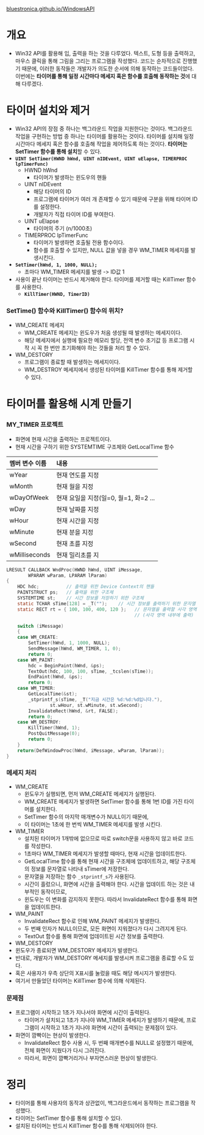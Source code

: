 [bluestronica.github.io/WindowsAPI](https://bluestronica.github.io/WindowsAPI)

# 개요
- Win32 API를 활용해 입, 출력을 하는 것을 다루었다. 텍스트, 도형 등을 출력하고, 마우스 클릭을 통해 그림을 그리는 프로그램을 작성했다. 코드는 순차적으로 진행했기 때문에, 이러한 동작들은 개발자가 의도한 순서에 의해 동작하는 코드들이었다. 이번에는 **타이머를 통해 일정 시간마다 메세지 혹은 함수를 호출해 동작하는 것**에 대해 다루겠다.

# 타이머 설치와 제거
- Win32 API의 장점 중 하나는 백그라운드 작업을 지원한다는 것이다. 백그라운드 작업을 구현하는 방법 중 하나는 타이머를 활용하는 것이다. 타이머를 설치해 일정 시간마다 메세지 혹은 함수를 호출해 작업을 제어하도록 하는 것이다. **타이머는 SetTimer 함수를 통해 설치**할 수 있다.
- **`UINT SetTimer(HWND hWnd, UINT nIDEvent, UINT uElapse, TIMERPROC lpTimerFunc)`**
  - HWND hWnd
    - 타이머가 발생하는 윈도우의 핸들
  - UINT nIDEvent
    - 해당 타이머의 ID
    - 프로그램에 타이머가 여러 개 존재할 수 있기 때문에 구분을 위해 타이머 ID를 설정한다.
    - 개발자가 직접 타이머 ID를 부여한다.
  - UINT uElapse
    - 타이머의 주기 (n/1000초)    
  - TIMERPROC lpTimerFunc
    - 타이머가 발생하면 호출될 전용 함수이다.
    - 함수를 호출할 수 있지만, NULL 값을 넣을 경우 WM_TIMER 메세지를 발생시킨다.
- **`SetTimer(hWnd, 1, 1000, NULL);`**
  - 초마다 WM_TIMER 메세지를 발생 -> ID값 1
- 사용이 끝난 타이머는 반드시 제거해야 한다. 타이머를 제거할 때는 KillTimer 함수를 사용한다.
  - **`KillTimer(HWND, TimerID)`**  

### SetTime() 함수와 KillTimer() 함수의 위치?
- WM_CREATE 메세지
  - WM_CREATE 메세지는 윈도우가 처음 생성될 때 발생하는 메세지이다. 
  - 해당 메세지에서 실행에 필요한 메모리 할당, 전역 변수 초기값 등 프로그램 시작 시 꼭 한 번만 초기화해야 하는 것들을 처리 할 수 있다.
- WM_DESTORY
  - 프로그램이 종료할 때 발생하는 메세지이다.
  - WM_DESTROY 메세지에서 생성된 타이머를 KillTimer 함수를 통해 제거할 수 있다.

# 타이머를 활용해 시계 만들기

### MY_TIMER 프로젝트
- 화면에 현재 시간을 출력하는 프로젝트이다.
- 현재 시간을 구하기 위한 SYSTEMTIME 구조체와 GetLocalTime 함수

| 멤버 변수 이름 | 내용 |
|:---|:---|
| wYear | 현재 연도를 지정 |
| wMonth | 현재 월을 지정 |
| wDayOfWeek | 현재 요일을 지정(일=0, 월=1, 화=2 ... |
| wDay | 현재 날짜를 지정 |
| wHour | 현재 시간을 지정 |
| wMinute | 현재 분을 지정 |
| wSecond | 현재 초를 지정 |
| wMilliseconds | 현재 밀리초를 지 |

```c
LRESULT CALLBACK WndProc(HWND hWnd, UINT iMessage, 
    	WPARAM wParam, LPARAM lParam)
{
	HDC hdc;          // 출력을 위한 Device Context의 핸들
	PAINTSTRUCT ps;   // 출력을 위한 구조체
	SYSTEMTIME st;    // 시간 정보를 저장하기 위한 구조체
	static TCHAR sTime[128] = _T("");    // 시간 정보를 출력하기 위한 문자열
	static RECT rt = { 100, 100, 400, 120 };   // 문자열을 출력할 사각 영역
	                                           // (사각 영역 내부에 출력)

	switch (iMessage)
	{
	case WM_CREATE:
		SetTimer(hWnd, 1, 1000, NULL);
		SendMessage(hWnd, WM_TIMER, 1, 0);
		return 0;
	case WM_PAINT:
		hdc = BeginPaint(hWnd, &ps);
		TextOut(hdc, 100, 100, sTime, _tcslen(sTime));
		EndPaint(hWnd, &ps);
		return 0;
	case WM_TIMER:
		GetLocalTime(&st);
		_stprintf_s(sTime, _T("지금 시간은 %d:%d:%d입니다."), 
			    st.wHour, st.wMinute, st.wSecond);
		InvalidateRect(hWnd, &rt, FALSE);
		return 0;
	case WM_DESTROY:
		KillTimer(hWnd, 1);
		PostQuitMessage(0);
		return 0;
	}
	return(DefWindowProc(hWnd, iMessage, wParam, lParam));
}
```

### 메세지 처리
- WM_CREATE
  - 윈도우가 실행되면, 먼저 WM_CREATE 메세지가 실행된다. 
  - WM_CREATE 메세지가 발생하면 SetTimer 함수를 통해 1번 ID를 가진 타이머를 설치한다.
  - SetTimer 함수의 마지막 매개변수가 NULL이기 때문에, 
  - 이 타이머는 1초에 한 번씩 WM_TIMER 메세지를 발생 시킨다.
- WM_TIMER
  - 설치된 타이머가 1개밖에 없으므로 따로 switch문을 사용하지 않고 바로 코드를 작성한다.
  - 1초마다 WM_TIMER 메세지가 발생할 때마다, 현재 시간을 업데이트한다.
  - GetLocalTime 함수를 통해 현재 시간을 구조체에 업데이트하고, 해당 구조체의 정보를 문자열로 나타내 sTimer에 저장한다.
  - 문자열을 저장하는 함수 `_stprintf_s`가 사용된다.
  - 시간이 흘렀으니, 화면에 시간을 출력해야 한다. 시간을 업데이트 하는 것은 내부적인 동작이므로, 
  - 윈도우는 이 변화를 감지하지 못한다. 따라서 InvalidateRect 함수를 통해 화면을 업데이트한다.
- WM_PAINT
  - InvalidateRect 함수로 인해 WM_PAINT 메세지가 발생한다.
  - 두 번째 인자가 NULL이므로, 모든 화면이 지워졌다가 다시 그려지게 된다.
  - TextOut 함수를 통해 화면에 업데이트된 시간 정보를 출력한다.
- WM_DESTORY
 - 윈도우가 종료되면 WM_DESTORY 메세지가 발생한다.
 - 반대로, 개발자가 WM_DESTORY 메세지를 발생시켜 프로그램을 종료할 수도 있다.
 - 혹은 사용자가 우측 상단의 X표시를 눌렀을 때도 해당 메시지가 발생한다.
 - 여기서 만들었던 타이머는 KillTimer 함수에 의해 삭제된다.

### 문제점
- 프로그램이 시작하고 1초가 지나서야 화면에 시간이 출력된다.
  - 타이머가 설치되고 1초가 지나야 WM_TIMER 메세지가 발생하기 때문에, 프로그램이 시작하고 1초가 지나야 화면에 시간이 출력되는 문제점이 있다.
- 화면이 깜빡이는 현상이 발생한다.
  - InvalidateRect 함수 사용 시, 두 번째 매개변수를 NULL로 설정했기 때문에, 전체 화면이 지웠다가 다시 그려진다.
  - 따라서, 화면이 깜빡거리거나 부자연스러운 현상이 발생한다.

# 정리
- 타이머를 통해 사용자의 동작과 상관없이, 백그라운드에서 동작하는 프로그램을 작성했다.
- 타이머는 SetTimer 함수를 통해 설치할 수 있다. 
- 설치된 타이머는 반드시 KillTimer 함수를 통해 삭제되어야 한다.




